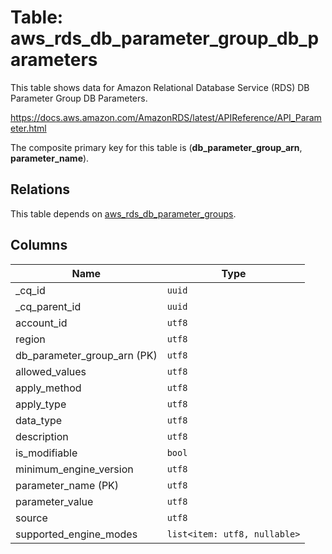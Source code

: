 # Table: aws_rds_db_parameter_group_db_parameters

This table shows data for Amazon Relational Database Service (RDS) DB Parameter Group DB Parameters.

https://docs.aws.amazon.com/AmazonRDS/latest/APIReference/API_Parameter.html

The composite primary key for this table is (**db_parameter_group_arn**, **parameter_name**).

## Relations

This table depends on [aws_rds_db_parameter_groups](aws_rds_db_parameter_groups.md).

## Columns

| Name          | Type          |
| ------------- | ------------- |
|_cq_id|`uuid`|
|_cq_parent_id|`uuid`|
|account_id|`utf8`|
|region|`utf8`|
|db_parameter_group_arn (PK)|`utf8`|
|allowed_values|`utf8`|
|apply_method|`utf8`|
|apply_type|`utf8`|
|data_type|`utf8`|
|description|`utf8`|
|is_modifiable|`bool`|
|minimum_engine_version|`utf8`|
|parameter_name (PK)|`utf8`|
|parameter_value|`utf8`|
|source|`utf8`|
|supported_engine_modes|`list<item: utf8, nullable>`|